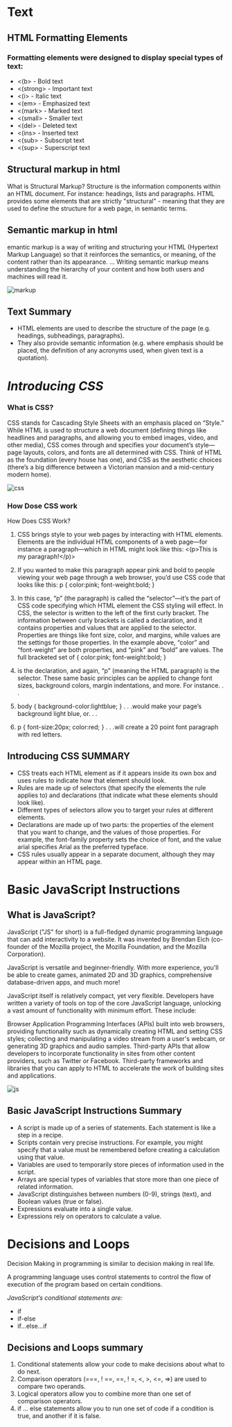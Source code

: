 # Text

 ## HTML Formatting Elements

### Formatting elements were designed to display special types of text:

* <(b> - Bold text
* <(strong> - Important text
* <(i> - Italic text
* <(em> - Emphasized text
* <(mark> - Marked text
* <(small> - Smaller text
* <(del> - Deleted text
* <(ins> - Inserted text
* <(sub> - Subscript text
* <(sup> - Superscript text

## Structural markup in html 


What is Structural Markup? Structure is the information components within an HTML document. For instance: headings, lists and paragraphs. HTML provides some elements that are strictly "structural" - meaning that they are used to define the structure for a web page, in semantic terms.


## Semantic markup in html

emantic markup is a way of writing and structuring your HTML (Hypertext Markup Language) so that it reinforces the semantics, or meaning, of the content rather than its appearance. ... Writing semantic markup means understanding the hierarchy of your content and how both users and machines will read it.


![markup](https://fretfiver.files.wordpress.com/2015/02/html5_semantic.png)

## Text Summary

* HTML elements are used to describe the structure of
the page (e.g. headings, subheadings, paragraphs).
* They also provide semantic information (e.g. where
emphasis should be placed, the definition of any
acronyms used, when given text is a quotation).

# *Introducing CSS*

### What is CSS?
CSS stands for Cascading Style Sheets with an emphasis placed on “Style.” While HTML is used to structure a web document (defining things like headlines and paragraphs, and allowing you to embed images, video, and other media), CSS comes through and specifies your document’s style—page layouts, colors, and fonts are all determined with CSS. Think of HTML as the foundation (every house has one), and CSS as the aesthetic choices (there’s a big difference between a Victorian mansion and a mid-century modern home).

![css](https://encrypted-tbn0.gstatic.com/images?q=tbn:ANd9GcTb9f0Ayeh_3Xag9MVWe7Dv3cR0XzUL2XqbB8ybIcLUX8wSWRS1ZEIKhl2IcI7w6EBFZZg&usqp=CAU)

### How Dose CSS work 
How Does CSS Work?

1. CSS brings style to your web pages by interacting with HTML elements. Elements are the individual HTML components of a web page—for instance a paragraph—which in HTML might look like this:
 <(p>This is my paragraph!</p)>

2. If you wanted to make this paragraph appear pink and bold to people viewing your web page through a web browser, you’d use CSS code that looks like this:  p  {  color:pink;  font-weight:bold;  }

3. In this case, “p” (the paragraph) is called the “selector”—it’s the part of CSS code specifying which HTML element the CSS styling will effect. In CSS, the selector is written to the left of the first curly bracket. The information between curly brackets is called a declaration, and it contains properties and values that are applied to the selector. Properties are things like font size, color, and margins, while values are the settings for those properties. In the example above, “color” and “font-weight” are both properties, and “pink” and “bold” are values. The full bracketed set of
{  color:pink;  font-weight:bold;  } 

4. is the declaration, and again, “p” (meaning the HTML paragraph) is the selector. These same basic principles can be applied to change font sizes, background colors, margin indentations, and more. For instance. . .

5. body  {  background-color:lightblue;  }
. . .would make your page’s background light blue, or. . .

6. p  {  font-size:20px;  color:red;  }
. . .will create a 20 point font paragraph with red letters.





## Introducing CSS SUMMARY
* CSS treats each HTML element as if it appears inside
its own box and uses rules to indicate how that
element should look.
* Rules are made up of selectors (that specify the
elements the rule applies to) and declarations (that
indicate what these elements should look like).
* Different types of selectors allow you to target your
rules at different elements.
* Declarations are made up of two parts: the properties
of the element that you want to change, and the values
of those properties. For example, the font-family
property sets the choice of font, and the value arial
specifies Arial as the preferred typeface.
* CSS rules usually appear in a separate document,
although they may appear within an HTML page.


# Basic JavaScript Instructions

## What is JavaScript?
JavaScript ("JS" for short) is a full-fledged dynamic programming language that can add interactivity to a website. It was invented by Brendan Eich (co-founder of the Mozilla project, the Mozilla Foundation, and the Mozilla Corporation).

JavaScript is versatile and beginner-friendly. With more experience, you'll be able to create games, animated 2D and 3D graphics, comprehensive database-driven apps, and much more!

JavaScript itself is relatively compact, yet very flexible. Developers have written a variety of tools on top of the core JavaScript language, unlocking a vast amount of functionality with minimum effort. These include:

Browser Application Programming Interfaces (APIs) built into web browsers, providing functionality such as dynamically creating HTML and setting CSS styles; collecting and manipulating a video stream from a user's webcam, or generating 3D graphics and audio samples.
Third-party APIs that allow developers to incorporate functionality in sites from other content providers, such as Twitter or Facebook.
Third-party frameworks and libraries that you can apply to HTML to accelerate the work of building sites and applications.


![js](https://www.tutorialrepublic.com/lib/images/javascript-illustration.png)


## Basic JavaScript Instructions Summary
* A script is made up of a series of statements. Each
statement is like a step in a recipe.
* Scripts contain very precise instructions. For example,
you might specify that a value must be remembered
before creating a calculation using that value.
* Variables are used to temporarily store pieces of
information used in the script.
* Arrays are special types of variables that store more
than one piece of related information.
* JavaScript distinguishes between numbers (0-9),
strings (text), and Boolean values (true or false).
* Expressions evaluate into a single value.
* Expressions rely on operators to calculate a value.


# Decisions and Loops

Decision Making in programming is similar to decision making in real life.

A programming language uses control statements to control the flow of execution of the program based on certain conditions.

*JavaScript’s conditional statements are:* 

* if
* if-else
* if…else…if  

## Decisions and Loops summary

1. Conditional statements allow your code to make
decisions about what to do next.
2. Comparison operators (===, ! ==, ==, ! =, <, >, <=, =>)
are used to compare two operands.
3. Logical operators allow you to combine more than one
set of comparison operators.
4. if ... else statements allow you to run one set of code
   if a condition is true, and another if it is false.


   